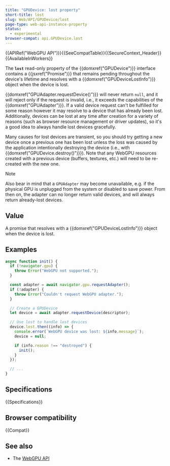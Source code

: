 ```yaml
---
title: "GPUDevice: lost property"
short-title: lost
slug: Web/API/GPUDevice/lost
page-type: web-api-instance-property
status:
  - experimental
browser-compat: api.GPUDevice.lost
---
```


{{APIRef("WebGPU API")}}{{SeeCompatTable}}{{SecureContext_Header}}{{AvailableInWorkers}}

The **`lost`** read-only property of the
{{domxref("GPUDevice")}} interface contains a {{jsxref("Promise")}} that remains pending throughout the device's lifetime and resolves with a {{domxref("GPUDeviceLostInfo")}} object when the device is lost.

{{domxref("GPUAdapter.requestDevice()")}} will never return `null`, and it will reject only if the request is invalid, i.e., it exceeds the capabilities of the {{domxref("GPUAdapter")}}. If a valid device request can't be fulfilled for some reason however it may resolve to a device that has already been lost. Additionally, devices can be lost at any time after creation for a variety of reasons (such as browser resource management or driver updates), so it's a good idea to always handle lost devices gracefully.

Many causes for lost devices are transient, so you should try getting a new device once a previous one has been lost unless the loss was caused by the application intentionally destroying the device (i.e., with {{domxref("GPUDevice.destroy()")}}). Note that any WebGPU resources created with a previous device (buffers, textures, etc.) will need to be re-created with the new one.

> [!NOTE]
> Also bear in mind that a `GPUAdapter` may become unavailable, e.g. if the physical GPU is unplugged from the system or disabled to save power. From then on, the adapter can no longer return valid devices, and will always return already-lost devices.

## Value

A promise that resolves with a {{domxref("GPUDeviceLostInfo")}} object when the device is lost.

## Examples

```js
async function init() {
  if (!navigator.gpu) {
    throw Error("WebGPU not supported.");
  }

  const adapter = await navigator.gpu.requestAdapter();
  if (!adapter) {
    throw Error("Couldn't request WebGPU adapter.");
  }

  // Create a GPUDevice
  let device = await adapter.requestDevice(descriptor);

  // Use lost to handle lost devices
  device.lost.then((info) => {
    console.error(`WebGPU device was lost: ${info.message}`);
    device = null;

    if (info.reason !== "destroyed") {
      init();
    }
  });

  // ...
}
```

## Specifications

{{Specifications}}

## Browser compatibility

{{Compat}}

## See also

- The [WebGPU API](/en-US/docs/Web/API/WebGPU_API)
